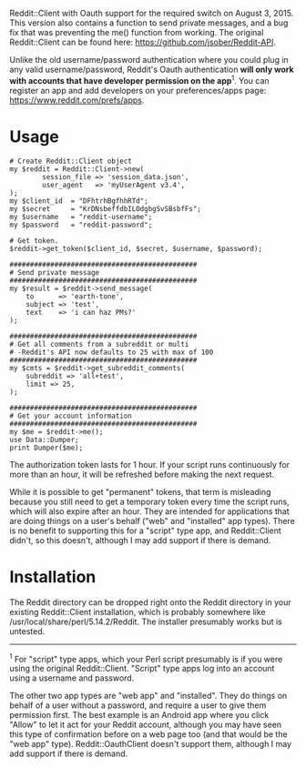 Reddit::Client with Oauth support for the required switch on August 3, 2015. This version also contains a function to send private messages, and a bug fix that was preventing the me() function from working. The original Reddit::Client can be found here: https://github.com/jsober/Reddit-API. 

Unlike the old username/password authentication where you could plug in any valid username/password, Reddit's Oauth authentication **will only work with accounts that have developer permission on the app**<sup>1</sup>. You can register an app and add developers on your preferences/apps page: https://www.reddit.com/prefs/apps.


# Usage 

```
# Create Reddit::Client object
my $reddit = Reddit::Client->new(
        session_file => 'session_data.json',
        user_agent   => 'myUserAgent v3.4',
);  
my $client_id  = "DFhtrhBgfhhRTd";
my $secret     = "KrDNsbeffdbILOdgbgSvSBsbfFs";
my $username   = "reddit-username";
my $password   = "reddit-password";

# Get token. 
$reddit->get_token($client_id, $secret, $username, $password);

##############################################
# Send private message
##############################################
my $result = $reddit->send_message(
	to      => 'earth-tone',
	subject => 'test',
	text    => 'i can haz PMs?'
);

##############################################
# Get all comments from a subreddit or multi
# -Reddit's API now defaults to 25 with max of 100
##############################################
my $cmts = $reddit->get_subreddit_comments(
	subreddit => 'all+test',
	limit => 25,
);

##############################################
# Get your account information
##############################################
my $me = $reddit->me();
use Data::Dumper;
print Dumper($me);
```

The authorization token lasts for 1 hour. If your script runs continuously for more than an hour, it will be refreshed before making the next request.

While it is possible to get "permanent" tokens, that term is misleading because you still need to get a temporary token every time the script runs, which will also expire after an hour. They are intended for applications that are doing things on a user's behalf ("web" and "installed" app types). There is no benefit to supporting this for a "script" type app, and Reddit::Client didn't, so this doesn't, although I may add support if there is demand.

# Installation
The Reddit directory can be dropped right onto the Reddit directory in your existing Reddit::Client installation, which is probably somewhere like /usr/local/share/perl/5.14.2/Reddit. The installer presumably works but is untested.

---

<sup>1</sup> For "script" type apps, which your Perl script presumably is if you were using the original Reddit::Client. "Script" type apps log into an account using a username and password.

The other two app types are "web app" and "installed". They do things on behalf of a user without a password, and require a user to give them permission first. The best example is an Android app where you click "Allow" to let it act for your Reddit account, although you may have seen this type of confirmation before on a web page too (and that would be the "web app" type). Reddit::OauthClient doesn't support them, although I may add support if there is demand.
